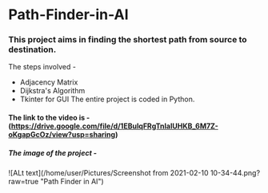 # Path-Finder-in-AI
### This project aims in finding the shortest path from source to destination.
The steps involved - 
* Adjacency Matrix
* Dijkstra's Algorithm
* Tkinter for GUI
The entire project is coded in Python.
#### The link to the video is - (https://drive.google.com/file/d/1EBuIqFRgTnlalUHKB_6M7Z-oKgapGcOz/view?usp=sharing)
##### The image of the project -
![ALt text](/home/user/Pictures/Screenshot from 2021-02-10 10-34-44.png?raw=true "Path Finder in AI") 
